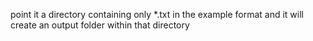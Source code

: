 point it a directory containing only *.txt in the example format and it will create an output folder within that directory
